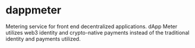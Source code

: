 # dappmeter
Metering service for front end decentralized applications. dApp Meter utilizes web3 identity and crypto-native payments instead of the traditional identity and payments utilized.
